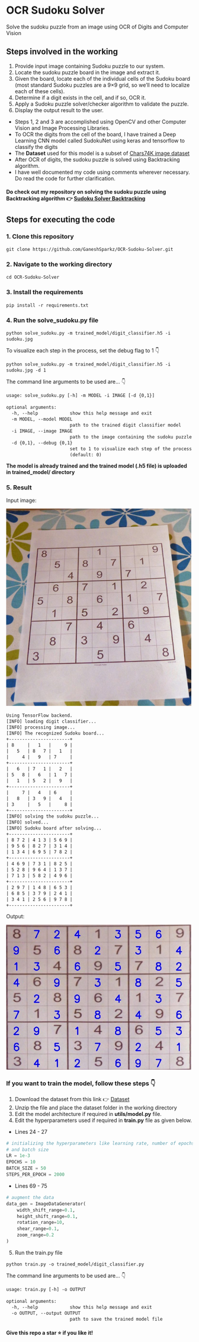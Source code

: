 # OCR Sudoku Solver
Solve the sudoku puzzle from an image using OCR of Digits and Computer Vision

## Steps involved in the working
1. Provide input image containing Sudoku puzzle to our system.
2. Locate the sudoku puzzle board in the image and extract it.
3. Given the board, locate each of the individual cells of the Sudoku board (most standard Sudoku puzzles are a 9×9 grid, so we’ll need to localize each of these cells).
4. Determine if a digit exists in the cell, and if so, OCR it.
5. Apply a Sudoku puzzle solver/checker algorithm to validate the puzzle.
6. Display the output result to the user.

* Steps 1, 2 and 3 are accomplished using OpenCV and other Computer Vision and Image Processing Libraries.
* To OCR the digits from the cell of the board, I have trained a Deep Learning CNN model called SudokuNet using keras and tensorflow to classify the digits
* The **Dataset** used for this model is a subset of [Chars74K image dataset](http://www.ee.surrey.ac.uk/CVSSP/demos/chars74k/)
* After OCR of digits, the sudoku puzzle is solved using Backtracking algorithm.
* I have well documented my code using comments wherever necessary. Do read the code for further clarification.

#### Do check out my repository on solving the sudoku puzzle using Backtracking algorithm :point_right: [Sudoku Solver Backtracking](https://github.com/GaneshSparkz/Sudoku-Solver-Backtracking)

## Steps for executing the code
### 1. Clone this repository
```Shell
git clone https://github.com/GaneshSparkz/OCR-Sudoku-Solver.git
```

### 2. Navigate to the working directory
```Shell
cd OCR-Sudoku-Solver
```

### 3. Install the requirements
```Shell
pip install -r requirements.txt
```

### 4. Run the solve_sudoku.py file
```Shell
python solve_sudoku.py -m trained_model/digit_classifier.h5 -i sudoku.jpg
```
To visualize each step in the process, set the debug flag to 1 :point_down:
```Shell
python solve_sudoku.py -m trained_model/digit_classifier.h5 -i sudoku.jpg -d 1
```
The command line arguments to be used are... :point_down:
```Shell
usage: solve_sudoku.py [-h] -m MODEL -i IMAGE [-d {0,1}]

optional arguments:
  -h, --help            show this help message and exit
  -m MODEL, --model MODEL
                        path to the trained digit classifier model
  -i IMAGE, --image IMAGE
                        path to the image containing the sudoku puzzle
  -d {0,1}, --debug {0,1}
                        set to 1 to visualize each step of the process
                        (default: 0)
```
**The model is already trained and the trained model (.h5 file) is uploaded in trained_model/ directory**

### 5. Result
Input image:

<img src="sudoku.jpg" alt="Input Image" width="500">

```Shell
Using TensorFlow backend.
[INFO] loading digit classifier...
[INFO] processing image...
[INFO] The recognized Sudoku board...
+-----------------------+
| 8     |   1   |     9 |
|   5   | 8   7 |   1   |
|     4 |   9   | 7     |
+-----------------------+
|   6   | 7   1 |   2   |
| 5   8 |   6   | 1   7 |
|   1   | 5   2 |   9   |
+-----------------------+
|     7 |   4   | 6     |
|   8   | 3   9 |   4   |
| 3     |   5   |     8 |
+-----------------------+
[INFO] solving the sudoku puzzle...
[INFO] solved...
[INFO] Sudoku board after solving...
+-----------------------+
| 8 7 2 | 4 1 3 | 5 6 9 |
| 9 5 6 | 8 2 7 | 3 1 4 |
| 1 3 4 | 6 9 5 | 7 8 2 |
+-----------------------+
| 4 6 9 | 7 3 1 | 8 2 5 |
| 5 2 8 | 9 6 4 | 1 3 7 |
| 7 1 3 | 5 8 2 | 4 9 6 |
+-----------------------+
| 2 9 7 | 1 4 8 | 6 5 3 |
| 6 8 5 | 3 7 9 | 2 4 1 |
| 3 4 1 | 2 5 6 | 9 7 8 |
+-----------------------+
```
Output:

<img src="solved_puzzle.jpg" alt="Input Image" width="500">

### If you want to train the model, follow these steps :point_down:
1. Download the dataset from this link :point_right: [Dataset](https://drive.google.com/file/d/1ysIQhQB8NT6nVkaO0FAr4BU1oOOhvZlR/view?usp=sharing)
2. Unzip the file and place the dataset folder in the working directory
3. Edit the model architecture if required in **utils/model.py** file.
4. Edit the hyperparameters used if required in **train.py** file as given below.
  * Lines 24 - 27
```Python
# initializing the hyperparameters like learning rate, number of epochs
# and batch size
LR = 1e-3
EPOCHS = 10
BATCH_SIZE = 50
STEPS_PER_EPOCH = 2000
```
  * Lines 69 - 75
```Python
# augment the data
data_gen = ImageDataGenerator(
    width_shift_range=0.1,
    height_shift_range=0.1,
    rotation_range=10,
    shear_range=0.1,
    zoom_range=0.2
)
```

5. Run the train.py file
```Shell
python train.py -o trained_model/digit_classifier.py
```
The command line arguments to be used are... :point_down:
```Shell
usage: train.py [-h] -o OUTPUT

optional arguments:
  -h, --help            show this help message and exit
  -o OUTPUT, --output OUTPUT
                        path to save the trained model file
```

#### Give this repo a star :star: if you like it!
